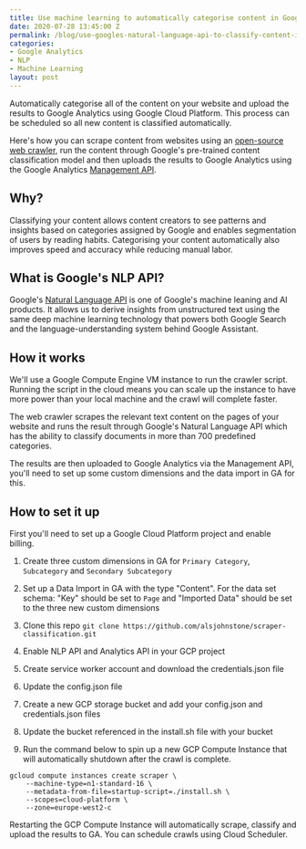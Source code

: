 ```yaml
---
title: Use machine learning to automatically categorise content in Google Analytics
date: 2020-07-28 13:45:00 Z
permalink: /blog/use-googles-natural-language-api-to-classify-content-in-google-analytics
categories:
- Google Analytics
- NLP
- Machine Learning
layout: post
---
```


Automatically categorise all of the content on your website and upload the results to Google Analytics using Google Cloud Platform. This process can be scheduled so all new content is classified automatically.

<amp-img src="/assets/images/nlp-ga.jpg" width="1280" height="720" layout="responsive"></amp-img>

Here's how you can scrape content from websites using an [open-source web crawler](https://github.com/yujiosaka/headless-chrome-crawler), run the content through Google's pre-trained content classification model and then uploads the results to Google Analytics using the Google Analytics [Management API](https://developers.google.com/analytics/devguides/config/mgmt/v3). 

## Why?

Classifying your content allows content creators to see patterns and insights based on categories assigned by Google and enables segmentation of users by reading habits. Categorising your content automatically also improves speed and accuracy while reducing manual labor.

## What is Google's NLP API?

Google's [Natural Language API](https://cloud.google.com/natural-language) is one of Google's machine leaning and AI products. It allows us to derive insights from unstructured text using the same deep machine learning technology that powers both Google Search and the language-understanding system behind Google Assistant.

## How it works

We'll use a Google Compute Engine VM instance to run the crawler script. Running the script in the cloud means you can scale up the instance to have more power than your local machine and the crawl will complete faster.

<amp-img src="/assets/images/scraper-vm.png" width="2386" height="654" layout="responsive"></amp-img>

The web crawler scrapes the relevant text content on the pages of your website and runs the result through Google's Natural Language API which has the ability to classify documents in more than 700 predefined categories.

The results are then uploaded to Google Analytics via the Management API, you'll need to set up some custom dimensions and the data import in GA for this.

## How to set it up

First you'll need to set up a Google Cloud Platform project and enable billing.

1) Create three custom dimensions in GA for `Primary Category`, `Subcategory` and `Secondary Subcategory`

2) Set up a Data Import in GA with the type "Content". For the data set schema: "Key" should be set to `Page` and "Imported Data" should be set to the three new custom dimensions

3) Clone this repo `git clone https://github.com/alsjohnstone/scraper-classification.git`

4) Enable NLP API and Analytics API in your GCP project

5) Create service worker account and download the credentials.json file

6) Update the config.json file

7) Create a new GCP storage bucket and add your config.json and credentials.json files

8) Update the bucket referenced in the install.sh file with your bucket

9) Run the command below to spin up a new GCP Compute Instance that will automatically shutdown after the crawl is complete.

```
gcloud compute instances create scraper \
    --machine-type=n1-standard-16 \
    --metadata-from-file=startup-script=./install.sh \
    --scopes=cloud-platform \
    --zone=europe-west2-c
```

Restarting the GCP Compute Instance will automatically scrape, classify and upload the results to GA. You can schedule crawls using Cloud Scheduler.

